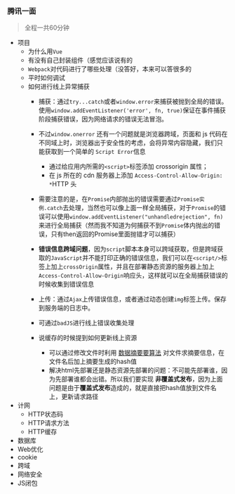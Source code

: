### 腾讯一面

> 全程一共60分钟

- 项目
  - 为什么用`Vue`
  - 有没有自己封装组件（感觉应该说有的
  - `Webpack`对代码进行了哪些处理（没答好，本来可以答很多的
  - 平时如何调试
  - 如何进行线上异常捕获
    - 捕获：通过`try...catch`或者`window.error`来捕获被抛到全局的错误。使用`window.addEventListener('error', fn, true)`保证在事件捕获阶段捕获错误，因为网络请求的错误无法冒泡。
    - 不过`window.onerror` 还有一个问题就是浏览器跨域，页面和 js 代码在不同域上时，浏览器出于安全性的考虑，会将异常内容隐藏，我们只能获取到一个简单的 `Script Error`信息
      - 通过给应用内所需的`<script>`标签添加 crossorigin 属性；
      - 在 js 所在的 cdn 服务器上添加 `Access-Control-Allow-Origin: *`HTTP 头

    - 需要注意的是，在`Promise`内部抛出的错误需要通过`Promise实例.catch`去处理，当然也可以像上面一样全局捕获，对于`Promise`的错误可以使用`window.addEventListener("unhandledrejection", fn)`来进行全局捕获（然而我不知道为何捕获不到`Promise`体内抛出的错误，只有then返回的Promise里面抛错才可以捕获）
    - **错误信息跨域问题**，因为`script`脚本本身可以跨域获取，但是跨域获取的`JavaScript`并不能打印正确的错误信息，我们可以在`<script/>`标签上加上`crossOrigin`属性，并且在部署静态资源的服务器上加上`Access-Control-Allow-Origin`响应头，这样就可以在全局捕获错误的时候收集到错误信息
    - 上传：通过`Ajax`上传错误信息，或者通过动态创建`img`标签上传。保存到服务端的日志中。
    - 可通过`badJS`进行线上错误收集处理
    - 说缓存的时候提到如何更新线上资源
      - 可以通过修改文件时利用 [数据摘要要算法](https://link.zhihu.com/?target=http%3A//baike.baidu.com/view/10961371.htm) 对文件求摘要信息，在文件名后加上摘要生成的hash值
      - 解决html先部署还是静态资源先部署的问题：不可能先部署谁，因为先部署谁都会出错。所以我们要实现 **非覆盖式发布**，因为上面问题是由于**覆盖式发布**造成的，就是直接把hash值放到文件名上，更新请求路径
- 计网
  - HTTP状态码
  - HTTP请求方法
  - HTTP缓存
- 数据库
- Web优化
- cookie
- 跨域
- 网络安全
- JS闭包

